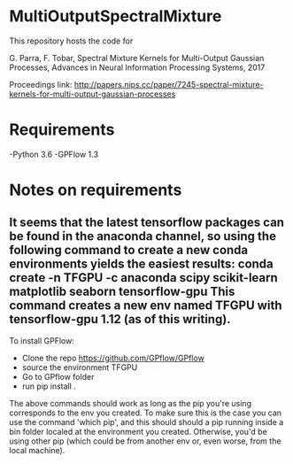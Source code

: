 # MultiOutputSpectralMixture
This repository hosts the code for

G. Parra, F. Tobar, Spectral Mixture Kernels for Multi-Output Gaussian Processes, Advances in Neural Information Processing Systems, 2017

Proceedings link: http://papers.nips.cc/paper/7245-spectral-mixture-kernels-for-multi-output-gaussian-processes

# Requirements
-Python 3.6
-GPFlow 1.3

# Notes on requirements
It seems that the latest tensorflow packages can be found in the anaconda channel, so using the
following command to create a new conda environments yields the easiest results:
	conda create -n TFGPU -c anaconda scipy scikit-learn matplotlib seaborn tensorflow-gpu 
This command creates a new env named TFGPU with tensorflow-gpu 1.12 (as of this writing).
--------------------------------------------------------------------------------------------------
To install GPFlow: 
- Clone the repo https://github.com/GPflow/GPflow
- source the environment TFGPU
- Go to GPflow folder
- run pip install .

The above commands should work as long as the pip you're using corresponds to the env you 
created. To make sure this is the case you can use the command 'which pip', and this should
should a pip running inside a bin folder localed at the environment you created. Otherwise, you'd
be using other pip (which could be from another env or, even worse, from the local machine).
